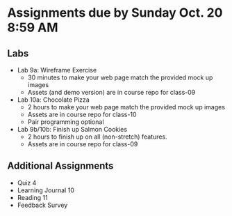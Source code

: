 # Assignments due by Sunday Oct. 20 8:59 AM

## Labs
- Lab 9a: Wireframe Exercise
  - 30 minutes to make your web page match the provided mock up images
  - Assets (and demo version) are in course repo for class-09
- Lab 10a: Chocolate Pizza
  - 2 hours to make your web page match the provided mock up images
  - Assets are in course repo for class-10
  - Pair programming optional
- Lab 9b/10b: Finish up Salmon Cookies
  - 2 hours to finish up on all (non-stretch) features.
  - Assets are in course repo for class-09

## Additional Assignments
- Quiz 4
- Learning Journal 10
- Reading 11
- Feedback Survey

  
